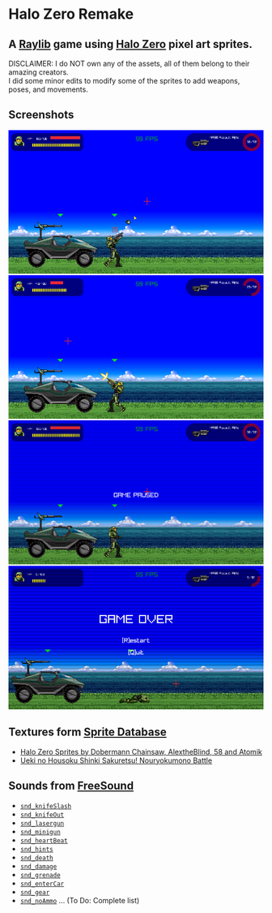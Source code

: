 # Halo Zero Remake
## A [Raylib](https://github.com/raysan5/raylib) game using [Halo Zero](https://halo.fandom.com/wiki/Halo_Zero) pixel art sprites.

DISCLAIMER: I do NOT own any of the assets, all of them belong to their amazing creators.\
I did some minor edits to modify some of the sprites to add weapons, poses, and movements.

## Screenshots

![Screenshot](screenshots/9.75.png)
![Screenshot](screenshots/14.87.png)
![Screenshot](screenshots/6.85.png)
![Screenshot](screenshots/51.04.png)

## Textures form [Sprite Database](https://spritedatabase.net)

* [Halo Zero Sprites by Dobermann Chainsaw, AlextheBlind, 58 and Atomik](https://spritedatabase.net/game/769)
* [Ueki no Housoku Shinki Sakuretsu! Nouryokumono Battle](https://spritedatabase.net/game/1187)

## Sounds from [FreeSound](https://freesound.org)

* [```snd_knifeSlash```](https://freesound.org/people/beerbelly38/sounds/362349/)
* [```snd_knifeOut```](https://freesound.org/people/nicktermer/sounds/259561/)
* [```snd_lasergun```](https://freesound.org/people/Erokia/sounds/427396/)
* [```snd_minigun```](https://freesound.org/people/Marregheriti/sounds/266101/)
* [```snd_heartBeat```](https://freesound.org/people/InspectorJ/sounds/485076/)
* [```snd_hints```](https://freesound.org/people/TiesWijnen/sounds/413310/)
* [```snd_death```](https://freesound.org/people/Michel88/sounds/76960/)
* [```snd_damage```](https://freesound.org/people/Dirtjm/sounds/262279/)
* [```snd_grenade```](https://freesound.org/people/EFlexMusic/sounds/387229/)
* [```snd_enterCar```](https://freesound.org/people/alvinpianous/sounds/491408/)
* [```snd_gear```](https://freesound.org/people/Samulis/sounds/209403/)
* [```snd_noAmmo```](https://freesound.org/people/michorvath/sounds/427603/)
...
(To Do: Complete list)
